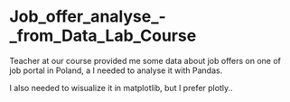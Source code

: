# Job_offer_analyse_-_from_Data_Lab_Course

Teacher at our course provided me some data about job offers on one of job portal in Poland, a I needed to analyse it with Pandas.

I also needed to wisualize it in matplotlib, but I prefer plotly..
